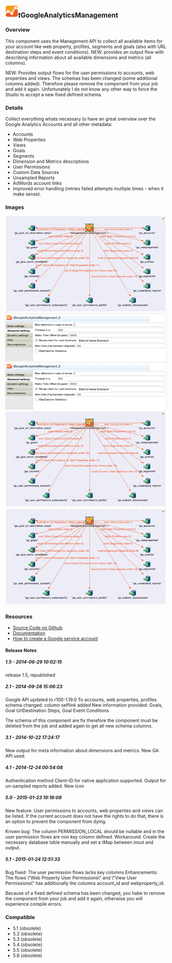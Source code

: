 ## <img src='./logo.jpg' width='40' height='40'>tGoogleAnalyticsManagement

### Overview
This component uses the Management API to collect all available items for your account like web property, profiles, segments and goals (also with URL destination steps and event conditions).
NEW: provides an output flow with describing information about all available dimensions and metrics (all columns).

NEW: Provides output flows for the user permissions to accounts, web properties and views.
The schemas has been changed (some additional columns added). 
Therefore please remove the component from your job and add it again. Unfortunately I do not know any other way to force the Studio to accept a new fixed defined schema.
### Details
Collect everything whats necessary to have an great overview over the Google Analytics Accounts and all other metadata:
* Accounts
* Web Properties
* Views
* Goals
* Segments
* Dimension and Metrics descriptions
* User Permissions
* Custom Data Sources
* Unsampled Reports
* AdWords account links
* Improved error handling (retries failed attempts multiple times - when it make sense).
### Images
<a href='./screenshots/v_5.1__12.jpg'><img src='./screenshots/v_5.1__12.jpg' ></a>
<a href='./screenshots/v_5.1__11.jpg'><img src='./screenshots/v_5.1__11.jpg' ></a>
<a href='./screenshots/v_5.0__9.jpg'><img src='./screenshots/v_5.0__9.jpg' ></a>
<a href='./screenshots/v_5.0__10.jpg'><img src='./screenshots/v_5.0__10.jpg' ></a>
<a href='./screenshots/v_4.1__8.jpg'><img src='./screenshots/v_4.1__8.jpg' ></a>


### Resources
 * <a href=https://github.com/jlolling/talendcomp_tGoogleAnalyticsManagement>Source Code on Github</a>
 * <a href=http://jan-lolling.de/talend/components/help/tGoogleAnalyticsManagement.pdf>Documentation</a>
 * <a href=http://jan-lolling.de/talend/howtos/google_service_account/create-a-google-service-account.html>How to create a Google service account</a>

#### Release Notes

##### 1.5 - 2014-06-29 10:02:15
release 1.5, republished
##### 2.1 - 2014-09-28 15:06:23
Google API updated to r100-1.19.0
To accounts, web properties, profiles schema changed: column selflink added
New information provided:
Goals, Goal UrlDestination Steps, Goal Event Conditions

The schema of this component are fix therefore the component must be deleted from the job and added again to get all new schema columns. 
##### 3.1 - 2014-10-22 17:24:17
New output for meta information about dimensions and metrics.
New GA API used.
##### 4.1 - 2014-12-24 00:54:08
Authentication method Client-ID for native application supported.
Output for un-sampled reports added.
New icon
##### 5.0 - 2015-01-23 19:16:08
New feature: User permissions to accounts, web properties and views can be listed.
If the current account does not have the rights to do that, there is an option to prevent the component from dying.

Known bug: The column PERMISSION_LOCAL should be nullable and in the user permission flows are non key column defined.
Workaround: Create the necessary database table manually and set a tMap between inout and output.
##### 5.1 - 2015-01-24 12:51:33
Bug fixed: The user permission flows lacks key columns
Enhancements: The flows \\"Web Property User Permissions\\" and \\"View User Permissions\\" has additionally the columns account_id and webproperty_id.

Because of a fixed defined schema has been changed, you habe to remove the component from your job and add it again, otherwise you will experience compile errors.
### Compatible
 -  5.1 (obsolete)
 -   5.2 (obsolete)
 -   5.3 (obsolete)
 -   5.4 (obsolete)
 -   5.5 (obsolete)
 -   5.6 (obsolete)